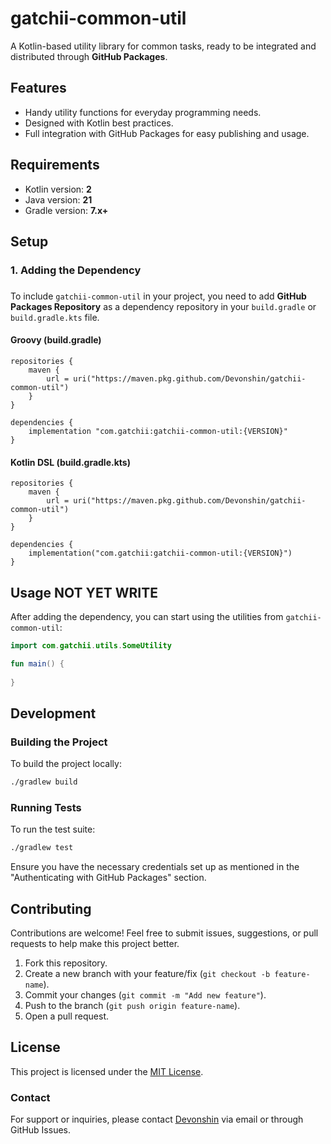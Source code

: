 # gatchii-common-util
A Kotlin-based utility library for common tasks, ready to be integrated and distributed through **GitHub Packages**.
## **Features**
- Handy utility functions for everyday programming needs.
- Designed with Kotlin best practices.
- Full integration with GitHub Packages for easy publishing and usage.

## **Requirements**
- Kotlin version: **2**
- Java version: **21**
- Gradle version: **7.x+**

## **Setup**
### **1. Adding the Dependency**
### 
To include `gatchii-common-util` in your project, you need to add **GitHub Packages Repository** as a dependency repository in your `build.gradle` or `build.gradle.kts` file.
#### Groovy (build.gradle)
``` 
repositories {
    maven {
        url = uri("https://maven.pkg.github.com/Devonshin/gatchii-common-util")
    }
}

dependencies {
    implementation "com.gatchii:gatchii-common-util:{VERSION}"
}
```
#### Kotlin DSL (build.gradle.kts)
```
repositories {
    maven {
        url = uri("https://maven.pkg.github.com/Devonshin/gatchii-common-util")
    }
}

dependencies {
    implementation("com.gatchii:gatchii-common-util:{VERSION}")
}
```

## **Usage NOT YET WRITE**
After adding the dependency, you can start using the utilities from `gatchii-common-util`:
``` kotlin
import com.gatchii.utils.SomeUtility

fun main() {
    
}
```
## **Development**
### **Building the Project**
To build the project locally:
``` bash
./gradlew build
```
### **Running Tests**
To run the test suite:
``` bash
./gradlew test
```
Ensure you have the necessary credentials set up as mentioned in the "Authenticating with GitHub Packages" section.
## **Contributing**
Contributions are welcome!
Feel free to submit issues, suggestions, or pull requests to help make this project better.
1. Fork this repository.
2. Create a new branch with your feature/fix (`git checkout -b feature-name`).
3. Commit your changes (`git commit -m "Add new feature"`).
4. Push to the branch (`git push origin feature-name`).
5. Open a pull request.

## **License**
This project is licensed under the [MIT License](LICENSE).
### **Contact**
For support or inquiries, please contact [Devonshin](mailto:devonshin@example.com) via email or through GitHub Issues.
